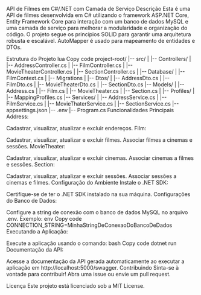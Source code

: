 API de Filmes em C#/.NET com Camada de Serviço
Descrição
Esta é uma API de filmes desenvolvida em C# utilizando o framework ASP.NET Core, Entity Framework Core para interação com um banco de dados MySQL e uma camada de serviço para melhorar a modularidade e organização do código. O projeto segue os princípios SOLID para garantir uma arquitetura robusta e escalável. AutoMapper é usado para mapeamento de entidades e DTOs.

Estrutura do Projeto
lua
Copy code
project-root/
|-- src/
|   |-- Controllers/
|       |-- AddressController.cs
|       |-- FilmController.cs
|       |-- MovieTheaterController.cs
|       |-- SectionController.cs
|   |-- Database/
|       |-- FilmContext.cs
|       |-- Migrations
|   |-- Dtos/
|       |-- AddressDto.cs
|       |-- FilmDto.cs
|       |-- MovieTheaterDto.cs
|       |-- SectionDto.cs
|-- Models/
|       |-- Address.cs
|       |-- Film.cs
|       |-- MovieTheater.cs
|       |-- Section.cs
|   |-- Profiles/
|       |-- MappingProfiles.cs
|-- Services/
|       |-- AddressService.cs
|       |-- FilmService.cs
|       |-- MovieThaterService.cs
|       |-- SectionService.cs
|-- appsettings.json
|-- .env
|-- Program.cs
Funcionalidades Principais
Address:

Cadastrar, visualizar, atualizar e excluir endereços.
Film:

Cadastrar, visualizar, atualizar e excluir filmes.
Associar filmes a cinemas e sessões.
MovieTheater:

Cadastrar, visualizar, atualizar e excluir cinemas.
Associar cinemas a filmes e sessões.
Section:

Cadastrar, visualizar, atualizar e excluir sessões.
Associar sessões a cinemas e filmes.
Configuração do Ambiente
Instale o .NET SDK:

Certifique-se de ter o .NET SDK instalado na sua máquina.
Configurações do Banco de Dados:

Configure a string de conexão com o banco de dados MySQL no arquivo .env. Exemplo:
env
Copy code
CONNECTION_STRING=MinhaStringDeConexaoDoBancoDeDados
Executando a Aplicação:

Execute a aplicação usando o comando:
bash
Copy code
dotnet run
Documentação da API:

Acesse a documentação da API gerada automaticamente ao executar a aplicação em http://localhost:5000/swagger.
Contribuindo
Sinta-se à vontade para contribuir! Abra uma issue ou envie um pull request.

Licença
Este projeto está licenciado sob a MIT License.
